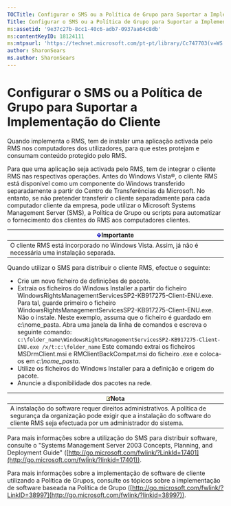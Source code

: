 ```yaml
---
TOCTitle: Configurar o SMS ou a Política de Grupo para Suportar a Implementação do Cliente
Title: Configurar o SMS ou a Política de Grupo para Suportar a Implementação do Cliente
ms:assetid: '9e37c27b-8cc1-40c6-adb7-0937aa64c8db'
ms:contentKeyID: 18124111
ms:mtpsurl: 'https://technet.microsoft.com/pt-pt/library/Cc747703(v=WS.10)'
author: SharonSears
ms.author: SharonSears
---
```


Configurar o SMS ou a Política de Grupo para Suportar a Implementação do Cliente
================================================================================

Quando implementa o RMS, tem de instalar uma aplicação activada pelo RMS nos computadores dos utilizadores, para que estes protejam e consumam conteúdo protegido pelo RMS.

Para que uma aplicação seja activada pelo RMS, tem de integrar o cliente RMS nas respectivas operações. Antes do Windows Vista®, o cliente RMS está disponível como um componente do Windows transferido separadamente a partir do Centro de Transferências da Microsoft. No entanto, se não pretender transferir o cliente separadamente para cada computador cliente da empresa, pode utilizar o Microsoft Systems Management Server (SMS), a Política de Grupo ou scripts para automatizar o fornecimento dos clientes do RMS aos computadores clientes.

| ![](/security-updates/images/Cc747703.Important(WS.10).gif)Importante                     |
|------------------------------------------------------------------------------------------------------|
| O cliente RMS está incorporado no Windows Vista. Assim, já não é necessária uma instalação separada. |

Quando utilizar o SMS para distribuir o cliente RMS, efectue o seguinte:

-   Crie um novo ficheiro de definições de pacote.
-   Extraia os ficheiros do Windows Installer a partir do ficheiro WindowsRightsManagementServicesSP2-KB917275-Client-ENU.exe. Para tal, guarde primeiro o ficheiro WindowsRightsManagementServicesSP2-KB917275-Client-ENU.exe. Não o instale. Neste exemplo, assuma que o ficheiro é guardado em c:\\nome\_pasta. Abra uma janela da linha de comandos e escreva o seguinte comando:
    `c:\folder_name\WindowsRightsManagementServicesSP2-KB917275-Client-ENU.exe /x/t:c:\folder_name`
    Este comando extrai os ficheiros MSDrmClient.msi e RMClientBackCompat.msi do ficheiro .exe e coloca-os em *c:\\nome\_pasta*.
-   Utilize os ficheiros do Windows Installer para a definição e origem do pacote.
-   Anuncie a disponibilidade dos pacotes na rede.

| ![](/security-updates/images/Cc747703.note(WS.10).gif)Nota                                                                                                                                    |
|----------------------------------------------------------------------------------------------------------------------------------------------------------------------------------------------------------|
| A instalação do software requer direitos administrativos. A política de segurança da organização pode exigir que a instalação do software do cliente RMS seja efectuada por um administrador do sistema. |

Para mais informações sobre a utilização do SMS para distribuir software, consulte o "Systems Management Server 2003 Concepts, Planning, and Deployment Guide" ([http://go.microsoft.com/fwlink/?LinkId=17401](http://go.microsoft.com/fwlink/?linkid=17401)).

Para mais informações sobre a implementação de software de cliente utilizando a Política de Grupos, consulte os tópicos sobre a implementação de software baseada na Política de Grupo ([http://go.microsoft.com/fwlink/?LinkID=38997](http://go.microsoft.com/fwlink/?linkid=38997)).
